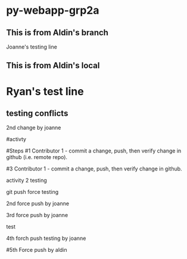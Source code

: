 # py-webapp-grp2a

## This is from Aldin's branch

Joanne's testing line

## This is from Aldin's local

# Ryan's test line

## testing conflicts

2nd change by joanne

#activty

#Steps
#1 Contributor 1 - commit a change, push, then verify change in github (i.e. remote repo).

#3 Contributor 1 - commit a change, push, then verify change in github.

activity 2 testing

git push force testing

2nd force push by joanne

3rd force push by joanne

test

4th forch push testing by joanne

#5th Force push by aldin
